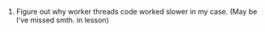 1. Figure out why worker threads code worked slower in my case. (May be I've missed smth. in lesson)
